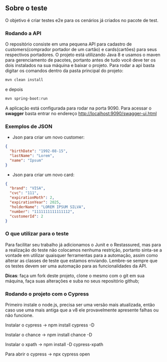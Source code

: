 ## Sobre o teste

O objetivo é criar testes e2e para os cenários já criados no pacote de test.

### Rodando a API

O repositório consiste em uma pequena API para cadastro de customers(comprador portador de um cartão) e cards(cartões) para seus respectivos portadores. O projeto está utilizando Java 8 e usamos o maven para gerenciamento de pacotes, portanto antes de tudo você deve ter os dois instalados na sua máquina e baixar o projeto. Para rodar a api basta digitar os comandos dentro da pasta principal do projeto:

```bash
mvn clean install
```

e depois

```bash
mvn spring-boot:run
```

A aplicação está configurada para rodar na porta 9090. Para acessar o **swagger** basta entrar no endereço [http://localhost:9090/swagger-ui.html](http://localhost:9090/swagger-ui.html)

### Exemplos de JSON

- Json para criar um novo customer:

```json
{
  "birthDate": "1992-08-15",
  "lastName": "Lorem",
  "name": "Ipsum"
}
```

- Json para criar um novo card:

```json
{
  "brand": "VISA",
  "cvc": "111",
  "expirationMoth": 2,
  "expirationYear": 2025,
  "holderName": "LOREM IPSUM SILVA",
  "number": "1111111111111112",
  "customerId": 2
}
```

### O que utilizar para o teste

Para facilitar seu trabalho já adicionamos o Junit e o Restassured, mas para a realização do teste não colocamos nenhuma restrição, portanto sinta-se a vontade em utilizar quaisquer ferramentas para a automação, assim como alterar as classes de teste que estamos enviando. Lembre-se sempre que os testes devem ser uma automação para as funcionalidades da API.

**Dicas**: faça um fork deste projeto, clone o mesmo com o git em sua máquina, faça suas alterações e suba no seus repositório github;


### Rodando o projeto com o Cypress

Primeiro instale o node.js, precisa ser uma versão mais atualizada, então caso use uma mais antiga que a v8 ele provavelmente apresente falhas ou não funcione.

Instalar o cypress -> npm install cypress -D

Instalar o chance -> npm install chance -D

Instalar o xpath -> npm install -D cypress-xpath

Para abrir o cypress -> npx cypress open

